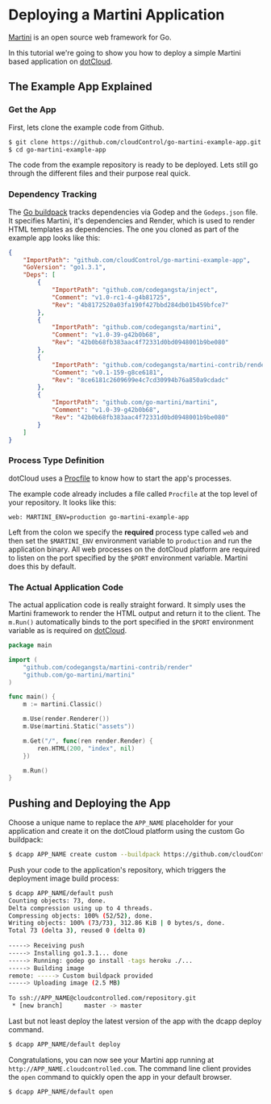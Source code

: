 # Deploying a Martini Application

[Martini] is an open source web framework for Go.

In this tutorial we're going to show you how to deploy a simple Martini based
application on [dotCloud].

## The Example App Explained

### Get the App
First, lets clone the example code from Github.

~~~bash
$ git clone https://github.com/cloudControl/go-martini-example-app.git
$ cd go-martini-example-app
~~~

The code from the example repository is ready to be deployed. Lets still go
through the different files and their purpose real quick.

### Dependency Tracking

The [Go buildpack] tracks dependencies via Godep and the `Godeps.json`
file. It specifies Martini, it's dependencies and Render, which is used to render HTML templates as dependencies. The one you cloned
as part of the example app looks like this:

~~~json
{
	"ImportPath": "github.com/cloudControl/go-martini-example-app",
	"GoVersion": "go1.3.1",
	"Deps": [
		{
			"ImportPath": "github.com/codegangsta/inject",
			"Comment": "v1.0-rc1-4-g4b81725",
			"Rev": "4b8172520a03fa190f427bbd284db01b459bfce7"
		},
		{
			"ImportPath": "github.com/codegangsta/martini",
			"Comment": "v1.0-39-g42b0b68",
			"Rev": "42b0b68fb383aac4f72331d0bd0948001b9be080"
		},
		{
			"ImportPath": "github.com/codegangsta/martini-contrib/render",
			"Comment": "v0.1-159-g8ce6181",
			"Rev": "8ce6181c2609699e4c7cd30994b76a850a9cdadc"
		},
		{
			"ImportPath": "github.com/go-martini/martini",
			"Comment": "v1.0-39-g42b0b68",
			"Rev": "42b0b68fb383aac4f72331d0bd0948001b9be080"
		}
	]
}
~~~

### Process Type Definition
dotCloud uses a [Procfile] to know how to start the app's processes.

The example code already includes a file called `Procfile` at the top level of
your repository. It looks like this:

~~~
web: MARTINI_ENV=production go-martini-example-app
~~~

Left from the colon we specify the **required** process type called `web` and then set the `$MARTINI_ENV` environment variable to `production` and run the application binary. All web processes on the dotCloud platform are required to listen on the port specified by the `$PORT` environment variable. Martini does this by default.

### The Actual Application Code

The actual application code is really straight forward. It simply uses the Martini framework to render the HTML output and return it to the client. The `m.Run()` automatically binds to the port specified in the `$PORT` environment variable as is required on [dotCloud].

~~~go
package main

import (
	"github.com/codegangsta/martini-contrib/render"
	"github.com/go-martini/martini"
)

func main() {
	m := martini.Classic()

	m.Use(render.Renderer())
	m.Use(martini.Static("assets"))

	m.Get("/", func(ren render.Render) {
		ren.HTML(200, "index", nil)
	})

	m.Run()
}
~~~

## Pushing and Deploying the App

Choose a unique name to replace the `APP_NAME` placeholder for your application
and create it on the dotCloud platform using the custom Go buildpack:

~~~bash
$ dcapp APP_NAME create custom --buildpack https://github.com/cloudControl/buildpack-go
~~~

Push your code to the application's repository, which triggers the deployment
image build process:

~~~bash
$ dcapp APP_NAME/default push
Counting objects: 73, done.
Delta compression using up to 4 threads.
Compressing objects: 100% (52/52), done.
Writing objects: 100% (73/73), 312.86 KiB | 0 bytes/s, done.
Total 73 (delta 3), reused 0 (delta 0)
       
-----> Receiving push
-----> Installing go1.3.1... done
-----> Running: godep go install -tags heroku ./...
-----> Building image
remote: -----> Custom buildpack provided
-----> Uploading image (2.5 MB)
       
To ssh://APP_NAME@cloudcontrolled.com/repository.git
 * [new branch]      master -> master
~~~

Last but not least deploy the latest version of the app with the dcapp
deploy command.

~~~bash
$ dcapp APP_NAME/default deploy
~~~

Congratulations, you can now see your Martini app running at `http://APP_NAME.cloudcontrolled.com`. The command line client provides the `open` command to quickly open the app in your default browser.

~~~bash
$ dcapp APP_NAME/default open
~~~

[Martini]: http://martini.codegangsta.io/
[dotCloud]: https://next.dotcloud.com
[Go buildpack]: https://github.com/cloudControl/buildpack-go
[Procfile]: https://next.dotcloud.com/dev-center/platform-documentation#buildpacks-and-the-procfile
